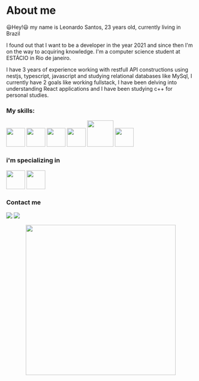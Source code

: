 <h1>About me</h2>
<p>😃Hey!😃 my name is Leonardo Santos, 23 years old, currently living in Brazil</p>
<p>I found out that I want to be a developer in the year 2021 and since then I'm on the way to acquiring knowledge. I'm a computer science student at ESTÁCIO in Rio de janeiro.</p>
<p>I have 3 years of experience working with restfull API constructions using nestjs, typescript, javascript and studying relational databases like MySql, I currently have 2 goals like working fullstack, I have been delving into understanding React applications and I have been studying c++ for personal studies.</p>
<h3>My skills:</h3>
<div>
    <img height="50px" src="https://cdn.jsdelivr.net/gh/devicons/devicon/icons/javascript/javascript-original.svg" />
    <img height="50px" src="https://cdn.jsdelivr.net/gh/devicons/devicon@latest/icons/nestjs/nestjs-original.svg" />
    <img height="50px" src="https://cdn.jsdelivr.net/gh/devicons/devicon/icons/typescript/typescript-original.svg" />
    <img height="50px" src="https://cdn.jsdelivr.net/gh/devicons/devicon@latest/icons/mysql/mysql-original-wordmark.svg" />
    <img height="70px" src="https://cdn.jsdelivr.net/gh/devicons/devicon@latest/icons/prisma/prisma-original-wordmark.svg" />
    <img height="50px" src="https://cdn.jsdelivr.net/gh/devicons/devicon/icons/react/react-original.svg" />
</div>
<h3>i'm specializing in</h3>
<div>
    <img height="50px" src="https://cdn.jsdelivr.net/gh/devicons/devicon@latest/icons/amazonwebservices/amazonwebservices-original-wordmark.svg" />
    <img height="50px" src="https://cdn.jsdelivr.net/gh/devicons/devicon@latest/icons/cplusplus/cplusplus-original.svg" />
</div>
<h3>Contact me</h3>
<div>
  <a href="https://www.linkedin.com/in/leonardo-santos-71632521b/" target="_blank"> <img src="https://img.shields.io/badge/LinkedIn-0077B5?style=for-the-badge&logo=linkedin&logoColor=white" target="_blank"></a>
  <a href="https://mail.google.com/mail/u/0/?hl=pt-BR#inbox" target="_blank"> <img src="https://img.shields.io/badge/Gmail-D14836?style=for-the-badge&logo=gmail&logoColor=white" target="_blank"></a>
</div>
<p align="center">
  <img height="400px" src="https://github.com/user-attachments/assets/ee500d0b-2ac1-4a8c-8904-7cf224e388e4" />
</p>
